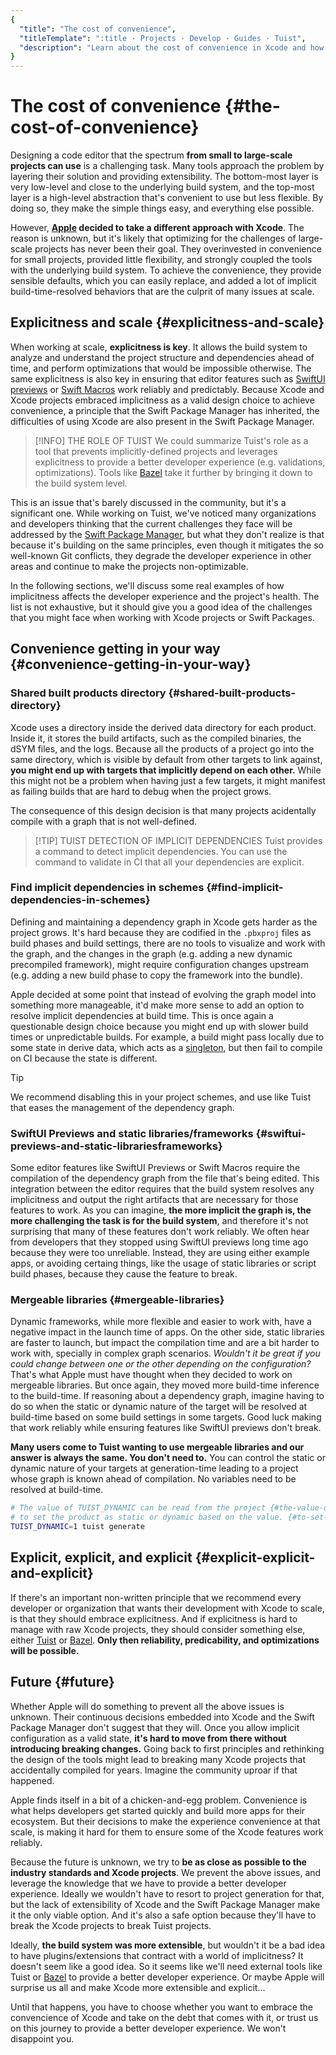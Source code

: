 ```yaml
---
{
  "title": "The cost of convenience",
  "titleTemplate": ":title · Projects · Develop · Guides · Tuist",
  "description": "Learn about the cost of convenience in Xcode and how Tuist helps you prevent the issues that come with it."
}
---
```

# The cost of convenience {#the-cost-of-convenience}

Designing a code editor that the spectrum **from small to large-scale projects can use** is a challenging task.
Many tools approach the problem by layering their solution and providing extensibility. The bottom-most layer is very low-level and close to the underlying build system, and the top-most layer is a high-level abstraction that's convenient to use but less flexible.
By doing so, they make the simple things easy, and everything else possible.

However,
**[Apple](https://www.apple.com) decided to take a different approach with Xcode**.
The reason is unknown, but it's likely that optimizing for the challenges of large-scale projects has never been their goal.
They overinvested in convenience for small projects,
provided little flexibility,
and strongly coupled the tools with the underlying build system.
To achieve the convenience, they provide sensible defaults, which you can easily replace,
and added a lot of implicit build-time-resolved behaviors that are the culprit of many issues at scale.

## Explicitness and scale {#explicitness-and-scale}

When working at scale, **explicitness is key**.
It allows the build system to analyze and understand the project structure and dependencies ahead of time,
and perform optimizations that would be impossible otherwise.
The same explicitness is also key in ensuring that editor features such as [SwiftUI previews](https://developer.apple.com/documentation/swiftui/previews-in-xcode) or [Swift Macros](https://docs.swift.org/swift-book/documentation/the-swift-programming-language/macros/) work reliably and predictably.
Because Xcode and Xcode projects embraced implicitness as a valid design choice to achieve convenience,
a principle that the Swift Package Manager has inherited,
the difficulties of using Xcode are also present in the Swift Package Manager.

> [!INFO] THE ROLE OF TUIST
> We could summarize Tuist's role as a tool that prevents implicitly-defined projects and leverages explicitness to provide a better developer experience (e.g. validations, optimizations). Tools like [Bazel](https://bazel.build) take it further by bringing it down to the build system level.

This is an issue that's barely discussed in the community, but it's a significant one.
While working on Tuist,
we've noticed many organizations and developers thinking that the current challenges they face will be addressed by the [Swift Package Manager](https://www.swift.org/documentation/package-manager/),
but what they don't realize is that because it's building on the same principles,
even though it mitigates the so well-known Git conflicts,
they degrade the developer experience in other areas and continue to make the projects non-optimizable.

In the following sections, we'll discuss some real examples of how implicitness affects the developer experience and the project's health. The list is not exhaustive, but it should give you a good idea of the challenges that you might face when working with Xcode projects or Swift Packages.

## Convenience getting in your way {#convenience-getting-in-your-way}

### Shared built products directory {#shared-built-products-directory}

Xcode uses a directory inside the derived data directory for each product.
Inside it, it stores the build artifacts, such as the compiled binaries, the dSYM files, and the logs.
Because all the products of a project go into the same directory,
which is visible by default from other targets to link against,
**you might end up with targets that implicitly depend on each other.**
While this might not be a problem when having just a few targets,
it might manifest as failing builds that are hard to debug when the project grows.

The consequence of this design decision is that many projects acidentally compile with a graph that is not well-defined.

> [!TIP] TUIST DETECTION OF IMPLICIT DEPENDENCIES
> Tuist provides a <LocalizedLink href="/guides/features/inspect/implicit-dependencies">command</LocalizedLink> to detect implicit dependencies. You can use the command to validate in CI that all your dependencies are explicit.

### Find implicit dependencies in schemes {#find-implicit-dependencies-in-schemes}

Defining and maintaining a dependency graph in Xcode gets harder as the project grows.
It's hard because they are codified in the `.pbxproj` files as build phases and build settings,
there are no tools to visualize and work with the graph,
and the changes in the graph (e.g. adding a new dynamic precompiled framework),
might require configuration changes upstream (e.g. adding a new build phase to copy the framework into the bundle).

Apple decided at some point that instead of evolving the graph model into something more manageable,
it'd make more sense to add an option to resolve implicit dependencies at build time.
This is once again a questionable design choice because you might end up with slower build times or unpredictable builds.
For example, a build might pass locally due to some state in derive data,
which acts as a [singleton](https://en.wikipedia.org/wiki/Singleton_pattern),
but then fail to compile on CI because the state is different.

> [!TIP]
> We recommend disabling this in your project schemes, and use like Tuist that eases the management of the dependency graph.

### SwiftUI Previews and static libraries/frameworks {#swiftui-previews-and-static-librariesframeworks}

Some editor features like SwiftUI Previews or Swift Macros require the compilation of the dependency graph from the file that's being edited. This integration between the editor requires that the build system resolves any implicitness and output the right artifacts that are necessary for those features to work. As you can imagine, **the more implicit the graph is, the more challenging the task is for the build system**, and therefore it's not surprising that many of these features don't work reliably. We often hear from developers that they stopped using SwiftUI previews long time ago because they were too unreliable. Instead, they are using either example apps, or avoiding certaing things, like the usage of static libraries or script build phases, because they cause the feature to break.

### Mergeable libraries {#mergeable-libraries}

Dynamic frameworks, while more flexible and easier to work with, have a negative impact in the launch time of apps. On the other side, static libraries are faster to launch, but impact the compilation time and are a bit harder to work with, specially in complex graph scenarios. _Wouldn't it be great if you could change between one or the other depending on the configuration?_ That's what Apple must have thought when they decided to work on mergeable libraries. But once again, they moved more build-time inference to the build-time. If reasoning about a dependency graph, imagine having to do so when the static or dynamic nature of the target will be resolved at build-time based on some build settings in some targets. Good luck making that work reliably while ensuring features like SwiftUI previews don't break.

**Many users come to Tuist wanting to use mergeable libraries and our answer is always the same. You don't need to.** You can control the static or dynamic nature of your targets at generation-time leading to a project whose graph is known ahead of compilation. No variables need to be resolved at build-time.

```bash
# The value of TUIST_DYNAMIC can be read from the project {#the-value-of-tuist_dynamic-can-be-read-from-the-project}
# to set the product as static or dynamic based on the value. {#to-set-the-product-as-static-or-dynamic-based-on-the-value}
TUIST_DYNAMIC=1 tuist generate
```

## Explicit, explicit, and explicit {#explicit-explicit-and-explicit}

If there's an important non-written principle that we recommend every developer or organization that wants their development with Xcode to scale, is that they should embrace explicitness. And if explicitness is hard to manage with raw Xcode projects, they should consider something else, either [Tuist](https://tuist.io) or [Bazel](https://bazel.build). **Only then reliability, predicability, and optimizations will be possible.**

## Future {#future}

Whether Apple will do something to prevent all the above issues is unknown.
Their continuous decisions embedded into Xcode and the Swift Package Manager don't suggest that they will.
Once you allow implicit configuration as a valid state,
**it's hard to move from there without introducing breaking changes.**
Going back to first principles and rethinking the design of the tools might lead to breaking many Xcode projects that accidentally compiled for years. Imagine the community uproar if that happened.

Apple finds itself in a bit of a chicken-and-egg problem.
Convenience is what helps developers get started quickly and build more apps for their ecosystem.
But their decisions to make the experience convenience at that scale,
is making it hard for them to ensure some of the Xcode features work reliably.

Because the future is unknown,
we try to **be as close as possible to the industry standards and Xcode projects**.
We prevent the above issues,
and leverage the knowledge that we have to provide a better developer experience.
Ideally we wouldn't have to resort to project generation for that,
but the lack of extensibility of Xcode and the Swift Package Manager make it the only viable option.
And it's also a safe option because they'll have to break the Xcode projects to break Tuist projects.

Ideally, **the build system was more extensible**,
but wouldn't it be a bad idea to have plugins/extensions that contract with a world of implicitness?
It doesn't seem like a good idea.
So it seems like we'll need external tools like Tuist or [Bazel](https://bazel.build) to provide a better developer experience.
Or maybe Apple will surprise us all and make Xcode more extensible and explicit...

Until that happens, you have to choose whether you want to embrace the convencience of Xcode and take on the debt that comes with it, or trust us on this journey to provide a better developer experience.
We won't disappoint you.
